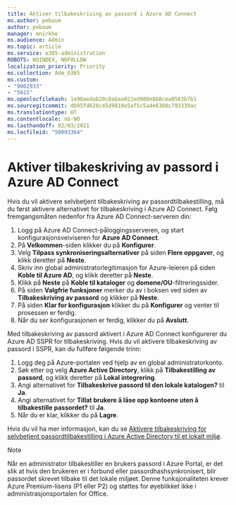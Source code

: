 ```yaml
---
title: Aktiver tilbakeskriving av passord i Azure AD Connect
ms.author: pebaum
author: pebaum
manager: mnirkhe
ms.audience: Admin
ms.topic: article
ms.service: o365-administration
ROBOTS: NOINDEX, NOFOLLOW
localization_priority: Priority
ms.collection: Adm_O365
ms.custom:
- "9002933"
- "5615"
ms.openlocfilehash: 1e90aedab20c8abaa021ed980e868cea0503b7b1
ms.sourcegitcommit: db95fd628c45d9810e5af5c5a4e6388c793339ac
ms.translationtype: HT
ms.contentlocale: nb-NO
ms.lasthandoff: 02/03/2021
ms.locfileid: "50093364"
---
```

# <a name="enable-password-writeback-in-azure-ad-connect"></a>Aktiver tilbakeskriving av passord i Azure AD Connect

Hvis du vil aktivere selvbetjent tilbakeskriving av passordtilbakestilling, må du først aktivere alternativet for tilbakeskriving i Azure AD Connect. Følg fremgangsmåten nedenfor fra Azure AD Connect-serveren din:

1. Logg på Azure AD Connect-påloggingsserveren, og start konfigurasjonsveiviseren for **Azure AD Connect**.
2. På **Velkommen**-siden klikker du på **Konfigurer**.
3. Velg **Tilpass synkroniseringsalternativer** på siden **Flere oppgaver**, og klikk deretter på **Neste**.
4. Skriv inn global administratorlegitimasjon for Azure-leieren på siden **Koble til Azure AD**, og klikk deretter på **Neste**.
5. Klikk på **Neste** på **Koble til kataloger** og **domene/OU**-filtreringssider.
6. På siden **Valgfrie funksjoner** merker du av i boksen ved siden av **Tilbakeskriving av passord** og klikker på **Neste**.
7. På siden **Klar for konfigurasjon** klikker du på **Konfigurer** og venter til prosessen er ferdig.
8. Når du ser konfigurasjonen er ferdig, klikker du på **Avslutt**.

Med tilbakeskriving av passord aktivert i Azure AD Connect konfigurerer du Azure AD SSPR for tilbakeskriving.  Hvis du vil aktivere tilbakeskriving av passord i SSPR, kan du fullføre følgende trinn:

1. Logg deg på Azure-portalen ved hjelp av en global administratorkonto.
2. Søk etter og velg **Azure Active Directory**, klikk på **Tilbakestilling av passord**, og klikk deretter på **Lokal integrering**.
3. Angi alternativet for **Tilbakeskrive passord til den lokale katalogen?** til **Ja**.
4. Angi alternativet for **Tillat brukere å låse opp kontoene uten å tilbakestille passordet?** til **Ja**.
5. Når du er klar, klikker du på **Lagre**.

Hvis du vil ha mer informasjon, kan du se [Aktivere tilbakeskriving for selvbetjent passordtilbakestilling i Azure Active Directory til et lokalt miljø](https://docs.microsoft.com/azure/active-directory/authentication/tutorial-enable-sspr-writeback).

> [!NOTE]
>  Når en administrator tilbakestiller en brukers passord i Azure Portal, er det slik at hvis den brukeren er i forbund eller passordhashsynkronisert, blir passordet skrevet tilbake til det lokale miljøet. Denne funksjonaliteten krever Azure Premium-lisens (P1 eller P2) og støttes for øyeblikket ikke i administrasjonsportalen for Office.
